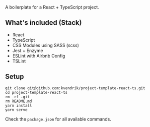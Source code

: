 A boilerplate for a React + TypeScript project.

## What's included (Stack)
* React
* TypeScript
* CSS Modules using SASS (scss)
* Jest + Enzyme
* ESLint with Airbnb Config
* TSLint

## Setup
```
git clone git@github.com:kvendrik/project-template-react-ts.git
cd project-template-react-ts
rm -rf .git
rm README.md
yarn install
yarn serve
```

Check the `package.json` for all available commands.
